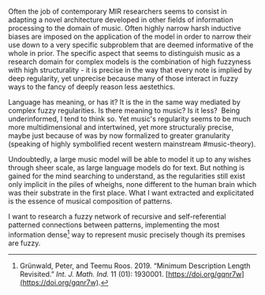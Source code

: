 Often the job of contemporary MIR researchers seems to consist in adapting a novel architecture developed in other fields of information processing to the domain of music. Often highly narrow harsh inductive biases are imposed on the application of the model in order to narrow their use down to a very specific subproblem that are deemed informative of the whole in prior. The specific aspect that seems to distinguish music as a research domain for complex models is the combination of high fuzzyness with high structurality - it is precise in the way that every note is implied by deep regularity, yet unprecise because many of those interact in fuzzy ways to the fancy of deeply reason less aestethics.

Language has meaning, or has it? It is the in the same way mediated by complex fuzzy regularities. Is there meaning to music? Is it less?  Being underinformed, I tend to think so. Yet music's regularity seems to be much more multidimensional and intertwined, yet more structuraliy precise, maybe just because of was by now formalized to greater granularity (speaking of highly symbolified recent western mainstream #music-theory).

Undoubtedly, a large music model will be able to model it up to any wishes through sheer scale, as large language models do for text. But nothing is gained for the mind searching to understand, as the regularities still exist only implicit in the piles of wheighs, none different to the human brain which was their substrate in the first place. What I want extracted and explicitated is the essence of musical composition of patterns.

I want to research a fuzzy network of recursive and self-referential patterned connections between patterns, implementing the most information dense[^@grunwaldMinimumDescriptionLength2019] way to represent music precisely though its premises are fuzzy.


[^@grunwaldMinimumDescriptionLength2019]: Grünwald, Peter, and Teemu Roos. 2019. “Minimum Description Length Revisited.” _Int. J. Math. Ind._ 11 (01): 1930001. [https://doi.org/gqnr7w](https://doi.org/gqnr7w).